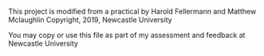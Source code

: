 This project is modified from a practical by Harold Fellermann and Matthew Mclaughlin Copyright, 2019, Newcastle University

You may copy or use this file as part of my assessment and feedback at Newcastle University

